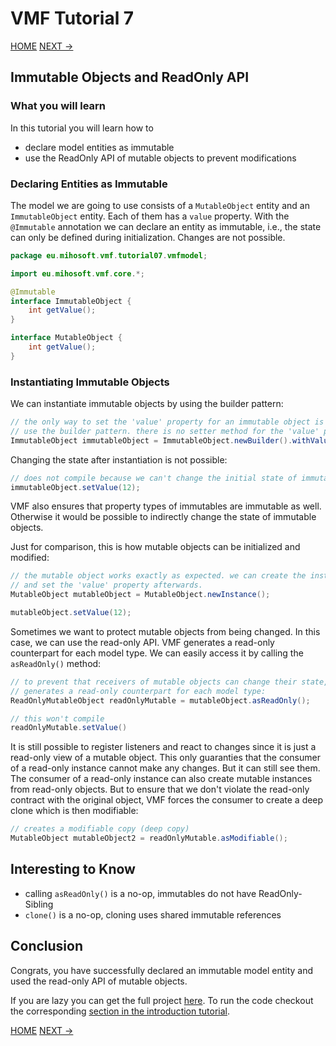 # VMF Tutorial 7

[HOME](https://github.com/miho/VMF-Tutorials/blob/master/README.md) [NEXT ->](https://github.com/miho/VMF-Tutorials/blob/master/VMF-Tutorial-08/README.md)

## Immutable Objects and ReadOnly API

### What you will learn

In this tutorial you will learn how to

- declare model entities as immutable
- use the ReadOnly API of mutable objects to prevent modifications

### Declaring Entities as Immutable

The model we are going to use consists of a `MutableObject` entity and an `ImmutableObject` entity. Each of them has a `value` property. With the `@Immutable` annotation we can declare an entity as immutable, i.e., the state can only be defined during initialization. Changes are not possible.

```java
package eu.mihosoft.vmf.tutorial07.vmfmodel;

import eu.mihosoft.vmf.core.*;

@Immutable
interface ImmutableObject {
    int getValue();
}

interface MutableObject {
    int getValue();
}
```

### Instantiating Immutable Objects

We can instantiate immutable objects by using the builder pattern:

```java
// the only way to set the 'value' property for an immutable object is to
// use the builder pattern. there is no setter method for the 'value' property
ImmutableObject immutableObject = ImmutableObject.newBuilder().withValue(12).build();
```

Changing the state after instantiation is not possible:

```java
// does not compile because we can't change the initial state of immutable objects
immutableObject.setValue(12);
```

VMF also ensures that property types of immutables are immutable as well. Otherwise it
would be possible to indirectly change the state of immutable objects.

Just for comparison, this is how mutable objects can be initialized and modified:

```java
// the mutable object works exactly as expected. we can create the instance
// and set the 'value' property afterwards.
MutableObject mutableObject = MutableObject.newInstance();

mutableObject.setValue(12);
```

Sometimes we want to protect mutable objects from being changed. In this case, we can use the read-only API. VMF generates a read-only counterpart for each model type. We can easily access it by calling the `asReadOnly()` method:

```java
// to prevent that receivers of mutable objects can change their state, VMF
// generates a read-only counterpart for each model type:
ReadOnlyMutableObject readOnlyMutable = mutableObject.asReadOnly();

// this won't compile
readOnlyMutable.setValue()
```

It is still possible to register listeners and react to changes since it is just a read-only view of a mutable object. This only guaranties that the consumer of a read-only instance cannot make any changes. But it can still see them. The consumer of a read-only instance can also create mutable instances from read-only objects. But to ensure that we don't violate the read-only contract with the original object, VMF forces the consumer to create a deep clone which is then modifiable:

```java
// creates a modifiable copy (deep copy)
MutableObject mutableObject2 = readOnlyMutable.asModifiable();
```

## Interesting to Know

- calling `asReadOnly()` is a no-op, immutables do not have ReadOnly-Sibling
- `clone()` is a no-op, cloning uses shared immutable references

## Conclusion

Congrats, you have successfully declared an immutable model entity and used the read-only API of mutable objects. 

If you are lazy you can get the full project [here](https://github.com/miho/VMF-Tutorials/tree/master/VMF-Tutorial-07). To run the code checkout the corresponding [section in the introduction tutorial](https://github.com/miho/VMF-Tutorials/blob/master/VMF-Tutorial-01/README.md#running-the-tutorial).


[HOME](https://github.com/miho/VMF-Tutorials/blob/master/README.md) [NEXT ->](https://github.com/miho/VMF-Tutorials/blob/master/VMF-Tutorial-08/README.md)



